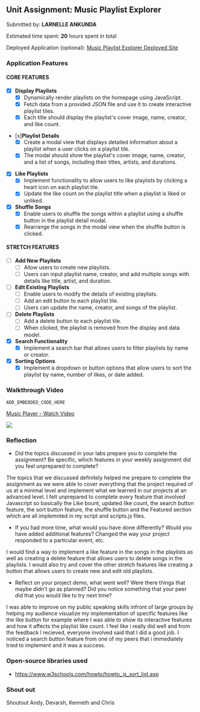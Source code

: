 ## Unit Assignment: Music Playlist Explorer

Submitted by: **LARNELLE ANKUNDA**

Estimated time spent: **20** hours spent in total

Deployed Application (optional): [Music Playlist Explorer Deployed Site](ADD_LINK_HERE)

### Application Features

#### CORE FEATURES

- [x] **Display Playlists**
  - [x] Dynamically render playlists on the homepage using JavaScript.
  - [x] Fetch data from a provided JSON file and use it to create interactive playlist tiles.
  - [x] Each title should display the playlist's cover image, name, creator, and like count.

- [x]**Playlist Details**
  - [x] Create a modal view that displays detailed information about a playlist when a user clicks on a playlist tile.
  - [x] The modal should show the playlist's cover image, name, creator, and a list of songs, including their titles, artists, and durations.

- [x] **Like Playlists**
  - [x] Implement functionality to allow users to like playlists by clicking a heart icon on each playlist tile.
  - [x] Update the like count on the playlist title when a playlist is liked or unliked.

- [x] **Shuffle Songs**
  - [x] Enable users to shuffle the songs within a playlist using a shuffle button in the playlist detail modal.
  - [x] Rearrange the songs in the modal view when the shuffle button is clicked.

#### STRETCH FEATURES

- [ ] **Add New Playlists**
  - [ ] Allow users to create new playlists.
  - [ ] Users can input playlist name, creator, and add multiple songs with details like title, artist, and duration.

- [ ] **Edit Existing Playlists**
  - [ ] Enable users to modify the details of existing playlists.
  - [ ] Add an edit button to each playlist tile.
  - [ ] Users can update the name, creator, and songs of the playlist.

- [ ] **Delete Playlists**
  - [ ] Add a delete button to each playlist tile.
  - [ ] When clicked, the playlist is removed from the display and data model.

- [x] **Search Functionality**
  - [x] Implement a search bar that allows users to filter playlists by name or creator.

- [x] **Sorting Options**
  - [x] Implement a dropdown or button options that allow users to sort the playlist by name, number of likes, or date added.

### Walkthrough Video

`ADD_EMBEDDED_CODE_HERE`
<div>
    <a href="https://www.loom.com/share/1619c23209944392a6577a9ad9f75381">
      <p>Music Player - Watch Video</p>
    </a>
    <a href="https://www.loom.com/share/1619c23209944392a6577a9ad9f75381">
      <img style="max-width:300px;" src="https://cdn.loom.com/sessions/thumbnails/1619c23209944392a6577a9ad9f75381-with-play.gif">
    </a>
  </div>

### Reflection

* Did the topics discussed in your labs prepare you to complete the assignment? Be specific, which features in your weekly assignment did you feel unprepared to complete?

The topics that we discussed definitely helped me prepare to complete the assignment as we were able to cover everything that the project required of us at a minimal level and implement what we learned in our projects at an advanced level. I felt unprepared to complete every feature that involved Javascript so basically the Like bount, updated like count, the search button feature, the sort button feature, the shuffle button and the Featured section which are all implemnted in my script and scripts.js files.

* If you had more time, what would you have done differently? Would you have added additional features? Changed the way your project responded to a particular event, etc.
  
I would find a way to implement a like feature in the songs in the playlists as well as creating a delete feature that allows users to delete songs in the playlists. I would also try and cover the other stretch features like creating a button that allows users to create new and edit old playlists. 

* Reflect on your project demo, what went well? Were there things that maybe didn't go as planned? Did you notice something that your peer did that you would like to try next time?

I was able to improve on my public speaking skills infront of large groups by helping my audience visualize my implementation of specific features like the like button for example where I was able to show its interactive features and how it affects the playlist like count. I feel like i really did well and from the feedback I recieved, everyone involved said that I did a good job. I noticed a search button feature from one of my peers that i immediately tried to implement and it was a success.

### Open-source libraries used

- https://www.w3schools.com/howto/howto_js_sort_list.asp

### Shout out

Shoutout Andy, Devarsh, Kenneth and Chris